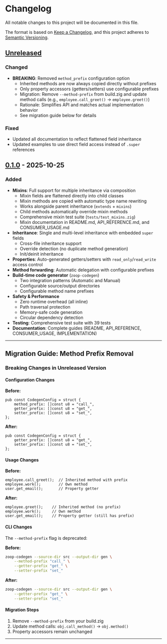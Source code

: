# Changelog

All notable changes to this project will be documented in this file.

The format is based on [Keep a Changelog](https://keepachangelog.com/en/1.0.0/),
and this project adheres to [Semantic Versioning](https://semver.org/spec/v2.0.0.html).

## [Unreleased]

### Changed
- **BREAKING**: Removed `method_prefix` configuration option
  - Inherited methods are now always copied directly without prefixes
  - Only property accessors (getters/setters) use configurable prefixes
  - Migration: Remove `--method-prefix` from build.zig and update method calls (e.g., `employee.call_greet()` → `employee.greet()`)
  - Rationale: Simplifies API and matches actual implementation behavior
  - See migration guide below for details

### Fixed
- Updated all documentation to reflect flattened field inheritance
- Updated examples to use direct field access instead of `.super` references

## [0.1.0] - 2025-10-25

### Added
- **Mixins**: Full support for multiple inheritance via composition
  - Mixin fields are flattened directly into child classes
  - Mixin methods are copied with automatic type name rewriting
  - Works alongside parent inheritance (`extends` + `mixins`)
  - Child methods automatically override mixin methods
  - Comprehensive mixin test suite (`tests/test_mixins.zig`)
  - Mixin documentation in README.md, API_REFERENCE.md, and CONSUMER_USAGE.md
- **Inheritance**: Single and multi-level inheritance with embedded `super` fields
  - Cross-file inheritance support
  - Override detection (no duplicate method generation)
  - Init/deinit inheritance
- **Properties**: Auto-generated getters/setters with `read_only`/`read_write` access control
- **Method forwarding**: Automatic delegation with configurable prefixes
- **Build-time code generator** (`zoop-codegen`)
  - Two integration patterns (Automatic and Manual)
  - Configurable source/output directories
  - Configurable method name prefixes
- **Safety & Performance**
  - Zero runtime overhead (all inline)
  - Path traversal protection
  - Memory-safe code generation
  - Circular dependency detection
- **Testing**: Comprehensive test suite with 39 tests
- **Documentation**: Complete guides (README, API_REFERENCE, CONSUMER_USAGE, IMPLEMENTATION)

---

## Migration Guide: Method Prefix Removal

### Breaking Changes in Unreleased Version

#### Configuration Changes

**Before:**
```zig
pub const CodegenConfig = struct {
    method_prefix: []const u8 = "call_",
    getter_prefix: []const u8 = "get_",
    setter_prefix: []const u8 = "set_",
};
```

**After:**
```zig
pub const CodegenConfig = struct {
    getter_prefix: []const u8 = "get_",
    setter_prefix: []const u8 = "set_",
};
```

#### Usage Changes

**Before:**
```zig
employee.call_greet();  // Inherited method with prefix
employee.work();        // Own method
user.get_email();       // Property getter
```

**After:**
```zig
employee.greet();    // Inherited method (no prefix)
employee.work();     // Own method
user.get_email();    // Property getter (still has prefix)
```

#### CLI Changes

The `--method-prefix` flag is deprecated:

**Before:**
```bash
zoop-codegen --source-dir src --output-dir gen \
    --method-prefix "call_" \
    --getter-prefix "get_" \
    --setter-prefix "set_"
```

**After:**
```bash
zoop-codegen --source-dir src --output-dir gen \
    --getter-prefix "get_" \
    --setter-prefix "set_"
```

#### Migration Steps

1. Remove `--method-prefix` from your build.zig
2. Update method calls: `obj.call_method()` → `obj.method()`
3. Property accessors remain unchanged

---

[Unreleased]: https://github.com/yourname/zoop/compare/v0.1.0...HEAD
[0.1.0]: https://github.com/yourname/zoop/releases/tag/v0.1.0
